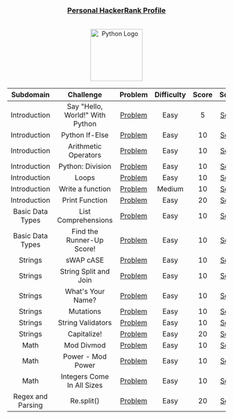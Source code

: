 <div align="center">
  
  ### [Personal HackerRank Profile](https://www.hackerrank.com/isbndyrva "Click me!")
  <br>
  <a href="https://www.hackerrank.com/domains/python?filters%5Bstatus%5D%5B%5D=unsolved&badge_type=python">
      <img width="120" title="Click me!" alt="Python Logo" src="https://user-images.githubusercontent.com/86655646/142765019-f3ba201c-26b4-4cf6-a186-08da6097700f.png">
  </a>
<div>

|     Subdomain     |            Challenge            |                                            Problem                                            | Difficulty | Score |                               Solution                               |
| :---------------: | :-----------------------------: | :-------------------------------------------------------------------------------------------: | :--------: | :---: | :------------------------------------------------------------------: |
|   Introduction    | Say "Hello, World!" With Python |            [Problem](https://www.hackerrank.com/challenges/py-hello-world/problem)            |    Easy    |   5   |   [Solution](/Python/Introduction/say_hello_world_with_python.py)    |
|   Introduction    |         Python If-Else          |              [Problem](https://www.hackerrank.com/challenges/py-if-else/problem)              |    Easy    |  10   |          [Solution](/Python/Introduction/python_if_else.py)          |
|   Introduction    |      Arithmetic Operators       |     [Problem](https://www.hackerrank.com/challenges/python-arithmetic-operators/problem)      |    Easy    |  10   |       [Solution](/Python/Introduction/arithmetic_operators.py)       |
|   Introduction    |        Python: Division         |           [Problem](https://www.hackerrank.com/challenges/python-division/problem)            |    Easy    |  10   |         [Solution](/Python/Introduction/python_division.py)          |
|   Introduction    |              Loops              |             [Problem](https://www.hackerrank.com/challenges/python-loops/problem)             |    Easy    |  10   |              [Solution](/Python/Introduction/loops.py)               |
|   Introduction    |        Write a function         |           [Problem](https://www.hackerrank.com/challenges/write-a-function/problem)           |   Medium   |  10   |         [Solution](/Python/Introduction/write_a_function.py)         |
|   Introduction    |         Print Function          |             [Problem](https://www.hackerrank.com/challenges/python-print/problem)             |    Easy    |  20   |          [Solution](/Python/Introduction/print_function.py)          |
| Basic Data Types  |       List Comprehensions       |         [Problem](https://www.hackerrank.com/challenges/list-comprehensions/problem)          |    Easy    |  10   |   [Solution](/Python/Basic%20Data%20Types/list_comprehensions.py)    |
| Basic Data Types  |    Find the Runner-Up Score!    | [Problem](https://www.hackerrank.com/challenges/find-second-maximum-number-in-a-list/problem) |    Easy    |  10   | [Solution](/Python/Basic%20Data%20Types/find_the_runner_up_score.py) |
|      Strings      |            sWAP cASE            |              [Problem](https://www.hackerrank.com/challenges/swap-case/problem)               |    Easy    |  10   |               [Solution](/Python/Strings/swap_case.py)               |
|      Strings      |      String Split and Join      |     [Problem](https://www.hackerrank.com/challenges/python-string-split-and-join/problem)     |    Easy    |  10   |         [Solution](/Python/Strings/string_split_and_join.py)         |
|      Strings      |        What's Your Name?        |           [Problem](https://www.hackerrank.com/challenges/whats-your-name/problem)            |    Easy    |  10   |           [Solution](/Python/Strings/what_is_your_name.py)           |
|      Strings      |            Mutations            |           [Problem](https://www.hackerrank.com/challenges/python-mutations/problem)           |    Easy    |  10   |               [Solution](/Python/Strings/mutations.py)               |
|      Strings      |        String Validators        |          [Problem](https://www.hackerrank.com/challenges/string-validators/problem)           |    Easy    |  10   |           [Solution](/Python/Strings/string_validators.py)           |
|      Strings      |           Capitalize!           |              [Problem](https://www.hackerrank.com/challenges/capitalize/problem)              |    Easy    |  20   |              [Solution](/Python/Strings/capitalize.py)               |
|       Math        |           Mod Divmod            |          [Problem](https://www.hackerrank.com/challenges/python-mod-divmod/problem)           |    Easy    |  10   |                [Solution](/Python/Math/mod_divmod.py)                |
|       Math        |        Power - Mod Power        |        [Problem](https://www.hackerrank.com/challenges/python-power-mod-power/problem)        |    Easy    |  10   |             [Solution](/Python/Math/power_mod_power.py)              |
|       Math        |   Integers Come In All Sizes    |  [Problem](https://www.hackerrank.com/challenges/python-integers-come-in-all-sizes/problem)   |    Easy    |  10   |        [Solution](/Python/Math/integers_come_in_all_sizes.py)        |
| Regex and Parsing |           Re.split()            |               [Problem](https://www.hackerrank.com/challenges/re-split/problem)               |    Easy    |  20   |        [Solution](/Python/Regex%20and%20Parsing/re_split.py)         |
